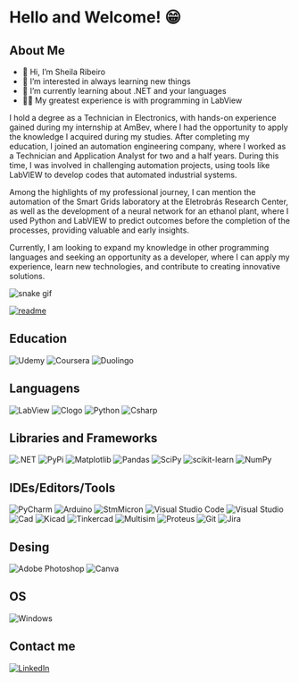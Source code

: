 # Hello and Welcome! 😁
## About Me
- 👋 Hi, I’m Sheila Ribeiro
- 👀 I’m interested in always learning new things
- 🌱 I’m currently learning about .NET and your languages
- 👩‍💻 My greatest experience is with programming in LabView

I hold a degree as a Technician in Electronics, with hands-on experience gained during my internship at AmBev, where I had the opportunity to apply the knowledge I acquired during my studies. After completing my education, I joined an automation engineering company, where I worked as a Technician and Application Analyst for two and a half years. During this time, I was involved in challenging automation projects, using tools like LabVIEW to develop codes that automated industrial systems.

Among the highlights of my professional journey, I can mention the automation of the Smart Grids laboratory at the Eletrobrás Research Center, as well as the development of a neural network for an ethanol plant, where I used Python and LabVIEW to predict outcomes before the completion of the processes, providing valuable and early insights.

Currently, I am looking to expand my knowledge in other programming languages and seeking an opportunity as a developer, where I can apply my experience, learn new technologies, and contribute to creating innovative solutions.

![snake gif](https://github.com/ribeirosheila/ribeirosheila/blob/output/github-contribution-grid-snake.svg)

[![readme](https://github-readme-stats.vercel.app/api/pin/?username=ribeirosheila&repo=ribeirosheila&theme=react)](https://github.com/ribeirosheila/ribeirosheila)

## Education
![Udemy](https://img.shields.io/badge/Udemy-A435F0?style=for-the-badge&logo=Udemy&logoColor=white)
![Coursera](https://img.shields.io/badge/Coursera-%230056D2.svg?style=for-the-badge&logo=Coursera&logoColor=white)
![Duolingo](https://img.shields.io/badge/Duolingo-%234DC730.svg?style=for-the-badge&logo=Duolingo&logoColor=white)

## Languagens
![LabView](https://img.shields.io/badge/LabVIEW-FFDB00.svg?style=for-the-badge&logo=LabVIEW&logoColor=black)
![Clogo](https://img.shields.io/badge/C-A8B9CC.svg?style=for-the-badge&logo=C&logoColor=black)
![Python](https://img.shields.io/badge/python-3670A0?style=for-the-badge&logo=python&logoColor=ffdd54)
![Csharp](https://img.shields.io/badge/C%23-239120?style=for-the-badge&logo=c-sharp&logoColor=white)

## Libraries and Frameworks
![.NET](https://img.shields.io/badge/.NET-5C2D91?style=for-the-badge&logo=.net&logoColor=white)
![PyPi](https://img.shields.io/badge/pypi-%23ececec.svg?style=for-the-badge&logo=pypi&logoColor=1f73b7)
![Matplotlib](https://img.shields.io/badge/Matplotlib-%23ffffff.svg?style=for-the-badge&logo=Matplotlib&logoColor=black)
![Pandas](https://img.shields.io/badge/pandas-%23150458.svg?style=for-the-badge&logo=pandas&logoColor=white)
![SciPy](https://img.shields.io/badge/SciPy-%230C55A5.svg?style=for-the-badge&logo=scipy&logoColor=%white)
![scikit-learn](https://img.shields.io/badge/scikit--learn-%23F7931E.svg?style=for-the-badge&logo=scikit-learn&logoColor=white)
![NumPy](https://img.shields.io/badge/numpy-%23013243.svg?style=for-the-badge&logo=numpy&logoColor=white)


## IDEs/Editors/Tools
![PyCharm](https://img.shields.io/badge/pycharm-143?style=for-the-badge&logo=pycharm&logoColor=black&color=black&labelColor=green)
![Arduino](https://img.shields.io/badge/-Arduino-00979D?style=for-the-badge&logo=Arduino&logoColor=white)
![StmMicron](https://img.shields.io/badge/STMicroelectronics-03234B.svg?style=for-the-badge&logo=STMicroelectronics&logoColor=white)
![Visual Studio Code](https://img.shields.io/badge/Visual%20Studio%20Code-0078d7.svg?style=for-the-badge&logo=visual-studio-code&logoColor=white)
![Visual Studio](https://img.shields.io/badge/Visual%20Studio-5C2D91.svg?style=for-the-badge&logo=visual-studio&logoColor=white)
![Cad](https://img.shields.io/badge/AutoCAD-E51050.svg?style=for-the-badge&logo=AutoCAD&logoColor=white)
![Kicad](https://img.shields.io/badge/KiCad-314CB0.svg?style=for-the-badge&logo=KiCad&logoColor=white)
![Tinkercad](https://img.shields.io/badge/Tinkercad-1477D1.svg?style=for-the-badge&logo=Tinkercad&logoColor=white)
![Multisim](https://img.shields.io/badge/Multisim-57B685.svg?style=for-the-badge&logo=Multisim&logoColor=white)
![Proteus](https://img.shields.io/badge/Proteus-1C79B3.svg?style=for-the-badge&logo=Proteus&logoColor=white)
![Git](https://img.shields.io/badge/GIT-E44C30?style=for-the-badge&logo=git&logoColor=white)
![Jira](https://img.shields.io/badge/jira-%230A0FFF.svg?style=for-the-badge&logo=jira&logoColor=white)

## Desing
![Adobe Photoshop](https://img.shields.io/badge/adobe%20photoshop-%2331A8FF.svg?style=for-the-badge&logo=adobe%20photoshop&logoColor=white)
![Canva](https://img.shields.io/badge/Canva-%2300C4CC.svg?style=for-the-badge&logo=Canva&logoColor=white)

## OS
![Windows](https://img.shields.io/badge/Windows-000?style=for-the-badge&logo=windows&logoColor=2CA5E0)

## Contact me
[![LinkedIn](https://img.shields.io/badge/LinkedIn-0077B5?style=for-the-badge&logo=linkedin&logoColor=white)](https://www.linkedin.com/in/sheila-ribeiro-tec/)
